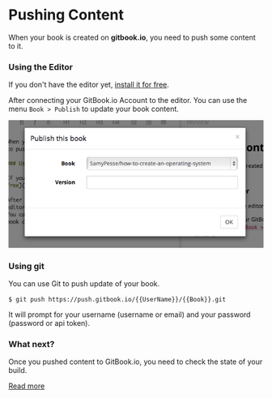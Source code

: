 # Pushing Content

When your book is created on **gitbook.io**, you need to push some content to it.

### Using the Editor

If you don't have the editor yet, [install it for free](../editor/README.md).

After connecting your GitBook.io Account to the editor.
You can use the menu `Book > Publish` to update your book content.

![Publish book](../assets/publish.png)


### Using git

You can use Git to push update of your book.

```
$ git push https://push.gitbook.io/{{UserName}}/{{Book}}.git
```

It will prompt for your username (username or email) and your password (password or api token).

### What next?

Once you pushed content to GitBook.io, you need to check the state of your build.

[Read more](./build.md)
